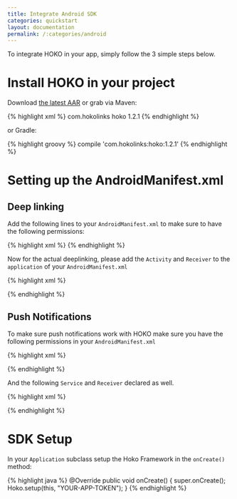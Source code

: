```yaml
---
title: Integrate Android SDK
categories: quickstart
layout: documentation
permalink: /:categories/android
---
```


To integrate HOKO in your app, simply follow the 3 simple steps below.

# Install HOKO in your project

Download [the latest AAR](https://oss.sonatype.org/service/local/repositories/releases/content/com/hokolinks/hoko/1.2.1/hoko-1.2.1.aar) or grab via Maven:

{% highlight xml %}
<dependency>
  <groupId>com.hokolinks</groupId>
  <artifactId>hoko</artifactId>
  <version>1.2.1</version>
</dependency>
{% endhighlight %}

or Gradle:

{% highlight groovy %}
compile 'com.hokolinks:hoko:1.2.1'
{% endhighlight %}

# Setting up the AndroidManifest.xml

## Deep linking

Add the following lines to your `AndroidManifest.xml` to make sure to have the following permissions:

{% highlight xml %}
<uses-permission android:name="android.permission.INTERNET" />
<uses-permission android:name="android.permission.ACCESS_NETWORK_STATE" />
{% endhighlight %}

Now for the actual deeplinking, please add the `Activity` and `Receiver` to the `application` of your `AndroidManifest.xml`

{% highlight xml %}
<activity
  android:name="com.hoko.activity.HokoActivity"
  android:alwaysRetainTaskState="true"
  android:launchMode="singleTask"
  android:noHistory="true"
  android:theme="@android:style/Theme.NoDisplay">
  <intent-filter>
    <data android:scheme="===YOUR-URL-SCHEME===" />
    <action android:name="android.intent.action.VIEW" />
    <category android:name="android.intent.category.VIEW" />
    <category android:name="android.intent.category.DEFAULT" />
    <category android:name="android.intent.category.BROWSABLE" />
  </intent-filter>
</activity>

<receiver android:name="com.hokolinks.deeplinking.DeferredDeeplinkingBroadcastReceiver"
  android:exported="true">
  <intent-filter>
    <action android:name="com.android.vending.INSTALL_REFERRER" />
  </intent-filter>
</receiver>
{% endhighlight %}

## Push Notifications

To make sure push notifications work with HOKO make sure you have the following permissions in your `AndroidManifest.xml`

{% highlight xml %}
<permission
  android:name="com.faberventures.hokotestbed.permission.C2D_MESSAGE"
  android:protectionLevel="signature" />

<uses-permission android:name="===YOUR-PACKAGE-NAME===.permission.C2D_MESSAGE" />
<uses-permission android:name="com.google.android.c2dm.permission.RECEIVE" />
<uses-permission android:name="android.permission.WAKE_LOCK" />
{% endhighlight %}

And the following `Service` and `Receiver` declared as well.

{% highlight xml %}
<receiver
  android:name="com.hoko.pushnotifications.HokoNotificationReceiver"
  android:permission="com.google.android.c2dm.permission.SEND">
  <intent-filter>
    <action android:name="com.google.android.c2dm.intent.RECEIVE" />
    <category android:name="com.faberventures.hokotestbed" />
  </intent-filter>
</receiver>

<service
  android:name="com.hoko.pushnotifications.HokoNotificationHandler"
  android:exported="true" />
{% endhighlight %}

# SDK Setup

In your `Application` subclass setup the Hoko Framework in the `onCreate()` method:

{% highlight java %}
@Override
public void onCreate() {
  super.onCreate();
  Hoko.setup(this, "YOUR-APP-TOKEN");
}
{% endhighlight %}
